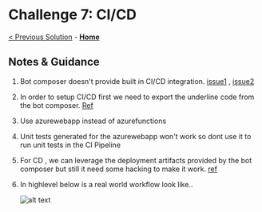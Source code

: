 # Challenge 7: CI/CD
[< Previous Solution](./Solution-6.md) - **[Home](./readme.md)** 
## Notes & Guidance
1. Bot composer doesn't provide built in CI/CD integration. [issue1](https://github.com/microsoft/BotFramework-Composer/issues/3339) , [issue2](https://github.com/microsoft/BotFramework-Composer/issues/5581)
2. In order to setup CI/CD first we need to export the underline code from the bot composer. [Ref](https://docs.microsoft.com/en-us/composer/how-to-add-custom-action#export-runtime)
3. Use azurewebapp instead of azurefunctions
4. Unit tests generated for the azurewebapp won't work so dont use it to run unit tests in the CI Pipeline
5. For CD , we can leverage the deployment artifacts provided by the bot composer but still it need some hacking to make it work. [ref](https://github.com/microsoft/BotFramework-Composer/tree/main/runtime/dotnet/azurewebapp/Scripts)
6. In highlevel below is a real world workflow look like..

    ![alt text](https://user-images.githubusercontent.com/11544153/105419544-e36f0980-5c0c-11eb-9573-43316c6cf505.png)
        


